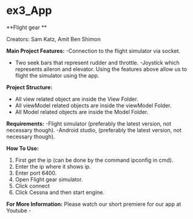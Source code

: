 # ex3_App
**Flight gear **


Creators: Sam Katz, Amit Ben Shimon

**Main Project Features:**
-Connection to the flight simulator via socket.
- Two seek bars that represent rudder and throttle.
-Joystick which represents aileron and elevator.
Using the features above allow us to flight the simulator using the app.


**Project Structure:**
- All view related object are inside the View Folder.
- All viewModel related objects are inside the viewModel Folder.
- All Model related objects are inside the Model Folder.


**Requirements:**
-Flight simulator (preferably the latest version, not necessary though).
-Android studio, (preferably the latest version, not necessary though).

**How To Use:**
1.	First get the ip (can be done by the command ipconfig in cmd).
2.	Enter the ip where it shows ip.
3.	Enter port 6400.
4.	Open Flight gear simulator.
5.	Click connect
6.	Click Cessna and then start engine.


**For More Information:**
Please watch our short premiere for our app at Youtube - 
